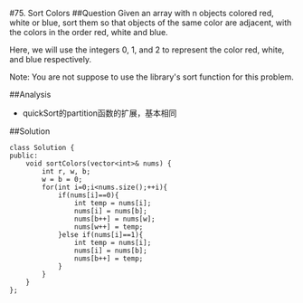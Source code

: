 #75. Sort Colors
##Question
Given an array with n objects colored red, white or blue, sort them so that objects of the same color are adjacent, with the colors in the order red, white and blue.

Here, we will use the integers 0, 1, and 2 to represent the color red, white, and blue respectively.

Note:
You are not suppose to use the library's sort function for this problem.

##Analysis
* quickSort的partition函数的扩展，基本相同

##Solution
```
class Solution {
public:
    void sortColors(vector<int>& nums) {
        int r, w, b;
        w = b = 0;
        for(int i=0;i<nums.size();++i){
            if(nums[i]==0){
                int temp = nums[i];
                nums[i] = nums[b];
                nums[b++] = nums[w];
                nums[w++] = temp;
            }else if(nums[i]==1){
                int temp = nums[i];
                nums[i] = nums[b];
                nums[b++] = temp;
            }
        }
    }
};
```